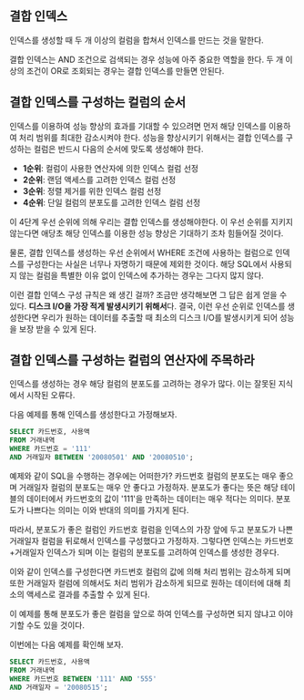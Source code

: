 ## 결합 인덱스

인덱스를 생성할 때 두 개 이상의 컬럼을 합쳐서 인덱스를 만드는 것을 말한다.

결합 인덱스는 AND 조건으로 검색되는 경우 성능에 아주 중요한 역할을 한다. 두 개 이상의 조건이 OR로 조회되는 경우는 결합 인덱스를 만들면 안된다.

## 결합 인덱스를 구성하는 컬럼의 순서

인덱스를 이용하여 성능 향상의 효과를 기대할 수 있으려면 먼저 해당 인덱스를 이용하여 처리 범위를 최대한 감소시켜야 한다. 성능을 향상시키기 위해서는 결합 인덱스를 구성하는 컬럼은 반드시 다음의 순서에 맞도록 생성해야 한다.
- **1순위**: 컬럼이 사용한 연산자에 의한 인덱스 컬럼 선정
- **2순위**: 랜덤 액세스를 고려한 인덱스 컬럼 선정
- **3순위**: 정렬 제거를 위한 인덱스 컬럼 선정
- **4순위**: 단일 컬럼의 분포도를 고려한 인덱스 컬럼 선정

이 4단계 우선 순위에 의해 우리는 결합 인덱스를 생성해야한다. 이 우선 순위를 지키지 않는다면 애당초 해당 인덱스를 이용한 성능 향상은 기대하기 조차 힘들어질 것이다.

물론, 결합 인덱스를 생성하는 우선 순위에서 WHERE 조건에 사용하는 컬럼으로 인덱스를 구성한다는 사실은 너무나 자명하기 때문에 제외한 것이다. 해당 SQL에서 사용되지 않는 컬럼을 특별한 이유 없이 인덱스에 추가하는 경우는 그다지 많지 않다.

이런 결합 인덱스 구성 규칙은 왜 생긴 걸까? 조금만 생각해보면 그 답은 쉽게 얻을 수 있다. **디스크 I/O을 가장 적게 발생시키기 위해서**다.
결국, 이런 우선 순위로 인덱스를 생성한다면 우리가 원하는 데이터를 추출할 때 최소의 디스크 I/O를 발생시키게 되어 성능을 보장 받을 수 있게 된다.

## 결합 인덱스를 구성하는 컬럼의 연산자에 주목하라

인덱스를 생성하는 경우 해당 컬럼의 분포도를 고려하는 경우가 많다. 이는 잘못된 지식에서 시작된 오류다.

다음 예제를 통해 인덱스를 생성한다고 가정해보자.
```sql
SELECT 카드번호, 사용액
FROM 거래내역
WHERE 카드번호 = '111'
AND 거래일자 BETWEEN '20080501' AND '20080510';
```

예제와 같이 SQL을 수행하는 경우에는 어떠한가? 카드번호 컬럼의 분포도는 매우 좋으며 거래일자 컬럼의 분포도는 매우 안 좋다고 가정하자.
분포도가 좋다는 뜻은 해당 테이블의 데이터에서 카드번호의 값이 '111'을 만족하는 데이터는 매우 적다는 의미다. 분포도가 나쁘다는 의미는 이와 반대의 의미를 가지게 된다.

따라서, 분포도가 좋은 컬럼인 카드번호 컬럼을 인덱스의 가장 앞에 두고 분포도가 나쁜 거래일자 컬럼을 뒤로해서 인덱스를 구성했다고 가정하자.
그렇다면 인덱스는 카드번호+거래일자 인덱스가 되며 이는 컬럼의 분포도를 고려하여 인덱스를 생성한 경우다.

이와 같이 인덱스를 구성한다면 카드번호 컬럼의 값에 의해 처리 범위는 감소하게 되며 또한 거래일자 컬럼에 의해서도 처리 범위가 감소하게 되므로 원하는 데이터에 대해 최소의 액세스로 결과를 추출할 수 있게 된다.

이 예제를 통해 분포도가 좋은 컬럼을 앞으로 하여 인덱스를 구성하면 되지 않냐고 이야기할 수도 있을 것이다.

이번에는 다음 예제를 확인해 보자.
```sql
SELECT 카드번호, 사용액
FROM 거래내역
WHERE 카드번호 BETWEEN '111' AND '555'
AND 거래일자 = '20080515';
```
